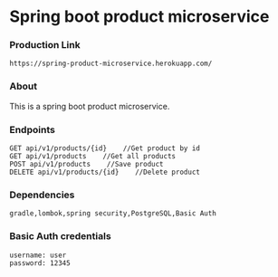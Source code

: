 # Spring boot product microservice
### Production Link
```
https://spring-product-microservice.herokuapp.com/
```
### About
This is a spring boot product microservice.
### Endpoints
```aidl
GET api/v1/products/{id}    //Get product by id
GET api/v1/products    //Get all products
POST api/v1/products    //Save product
DELETE api/v1/products/{id}    //Delete product
```
### Dependencies
```gradle,lombok,spring security,PostgreSQL,Basic Auth```

### Basic Auth credentials
``` 
username: user
password: 12345 
 ```
